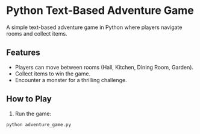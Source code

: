 # Python Text-Based Adventure Game

A simple text-based adventure game in Python where players navigate rooms and collect items.

## Features
- Players can move between rooms (Hall, Kitchen, Dining Room, Garden).
- Collect items to win the game.
- Encounter a monster for a thrilling challenge.

## How to Play

1. Run the game:
```bash
python adventure_game.py